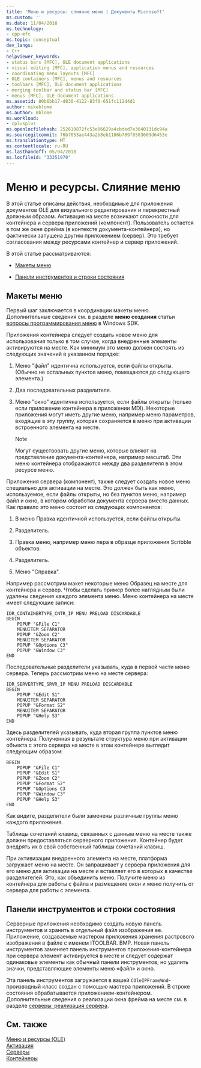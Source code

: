 ```yaml
---
title: 'Меню и ресурсы: слияние меню | Документы Microsoft'
ms.custom: ''
ms.date: 11/04/2016
ms.technology:
- cpp-mfc
ms.topic: conceptual
dev_langs:
- C++
helpviewer_keywords:
- status bars [MFC], OLE document applications
- visual editing [MFC], application menus and resources
- coordinating menu layouts [MFC]
- OLE containers [MFC], menus and resources
- toolbars [MFC], OLE document applications
- merging toolbar and status bar [MFC]
- menus [MFC], OLE document applications
ms.assetid: 80b6bb17-d830-4122-83f0-651fc112d4d1
author: mikeblome
ms.author: mblome
ms.workload:
- cplusplus
ms.openlocfilehash: 252619872fc53e06629a4cbded7e3640131dc94a
ms.sourcegitcommit: 76b7653ae443a2b8eb1186b789f8503609d6453e
ms.translationtype: MT
ms.contentlocale: ru-RU
ms.lasthandoff: 05/04/2018
ms.locfileid: "33351970"
---
```

# <a name="menus-and-resources-menu-merging"></a>Меню и ресурсы. Слияние меню
В этой статье описаны действия, необходимые для приложения документов OLE для визуального редактирования и перекрестный должным образом. Активация на месте возникают сложности для контейнера и сервера приложений (компонент). Пользователь остается в том же окне фрейма (в контексте документа-контейнера), но фактически запущена другим приложением (сервер). Это требует согласования между ресурсами контейнер и сервер приложений.  
  
 В этой статье рассматриваются:  
  
- [Макеты меню](#_core_menu_layouts)  
  
- [Панели инструментов и строки состояния](#_core_toolbars_and_status_bars)  
  
##  <a name="_core_menu_layouts"></a> Макеты меню  
 Первый шаг заключается в координации макеты меню. Дополнительные сведения см. в разделе **меню создания** статьи [вопросы программирования меню](https://msdn.microsoft.com/library/ms647557.aspx) в Windows SDK.  
  
 Приложения контейнера следует создать новое меню для использования только в том случае, когда внедренные элементы активируются на месте. Как минимум это меню должен состоять из следующих значений в указанном порядке:  
  
1.  Меню "файл" идентична используется, если файлы открыты. (Обычно не остальных пунктов меню, помещаются до следующего элемента.)  
  
2.  Два последовательных разделителя.  
  
3.  Меню "окно" идентична используется, если файлы открыты (только если приложение контейнера в приложении MDI). Некоторые приложения могут иметь другие меню, например меню параметров, входящие в эту группу, которая сохраняется в меню при активации встроенного элемента на месте.  
  
    > [!NOTE]
    >  Могут существовать другие меню, которые влияют на представление документа-контейнера, например масштаб. Эти меню контейнера отображаются между два разделителя в этом ресурсе меню.  
  
 Приложения сервера (компонент), также следует создать новое меню специально для активации на месте. Это должен быть как меню, используемое, если файлы открыты, но без пунктов меню, например файл и окно, в котором обработки документа сервера вместо данных. Как правило это меню состоит из следующих компонентов:  
  
1.  В меню Правка идентичной используется, если файлы открыты.  
  
2.  Разделитель.  
  
3.  Правка меню, например меню пера в образце приложения Scribble объектов.  
  
4.  Разделитель.  
  
5.  Меню "Справка".  
  
 Например рассмотрим макет некоторые меню Образец на месте для контейнера и сервер. Чтобы сделать пример более наглядным были удалены сведения каждого элемента меню. Меню контейнера на месте имеет следующие записи:  
  
```  
IDR_CONTAINERTYPE_CNTR_IP MENU PRELOAD DISCARDABLE   
BEGIN  
    POPUP "&File C1"  
    MENUITEM SEPARATOR  
    POPUP "&Zoom C2"  
    MENUITEM SEPARATOR  
    POPUP "&Options C3"  
    POPUP "&Window C3"  
END  
```  
  
 Последовательные разделители указывать, куда в первой части меню сервера. Теперь рассмотрим меню на месте сервера:  
  
```  
IDR_SERVERTYPE_SRVR_IP MENU PRELOAD DISCARDABLE   
BEGIN  
    POPUP "&Edit S1"  
    MENUITEM SEPARATOR  
    POPUP "&Format S2"  
    MENUITEM SEPARATOR  
    POPUP "&Help S3"  
END  
```  
  
 Здесь разделителей указывать, куда вторая группа пунктов меню контейнера. Полученная в результате структура меню при активации объекта с этого сервера на месте в этом контейнере выглядит следующим образом:  
  
```  
BEGIN  
    POPUP "&File C1"  
    POPUP "&Edit S1"  
    POPUP "&Zoom C2"  
    POPUP "&Format S2"  
    POPUP "&Options C3  
    POPUP "&Window C3"  
    POPUP "&Help S3"  
END  
```  
  
 Как видите, разделители были заменены различные группы меню каждого приложения.  
  
 Таблицы сочетаний клавиш, связанных с данным меню на месте также должен предоставляться серверного приложения. Контейнер будет внедрять их в свой собственный таблицы сочетаний клавиш.  
  
 При активизации внедренного элемента на месте, платформа загружает меню на месте. Он запрашивает у сервера приложения для его меню для активации на месте и вставляет его в которых в качестве разделителей. Это, как объединить меню. Получите меню из контейнера для работы с файла и размещение окон и меню получить от сервера для работы с элемента.  
  
##  <a name="_core_toolbars_and_status_bars"></a> Панели инструментов и строки состояния  
 Серверные приложения необходимо создать новую панель инструментов и хранить в отдельный файл изображения ее. Приложение, создаваемые мастером приложения хранения растрового изображения в файле с именем ITOOLBAR. BMP. Новая панель инструментов заменяет панель инструментов приложения-контейнера при сервера элемент активируется в месте и следует содержат одинаковые элементы как обычный панели инструментов, но удалить значки, представляющие элементы меню «файл» и окно.  
  
 Эта панель инструментов загружается в вашей `COleIPFrameWnd`-производный класс создан с помощью мастера приложений. В строке состояния обрабатывается приложением-контейнером. Дополнительные сведения о реализации окна фрейма на месте см. в разделе [серверы: реализация сервера](../mfc/servers-implementing-a-server.md).  
  
## <a name="see-also"></a>См. также  
 [Меню и ресурсы (OLE)](../mfc/menus-and-resources-ole.md)   
 [Активация](../mfc/activation-cpp.md)   
 [Серверы](../mfc/servers.md)   
 [Контейнеры](../mfc/containers.md)

